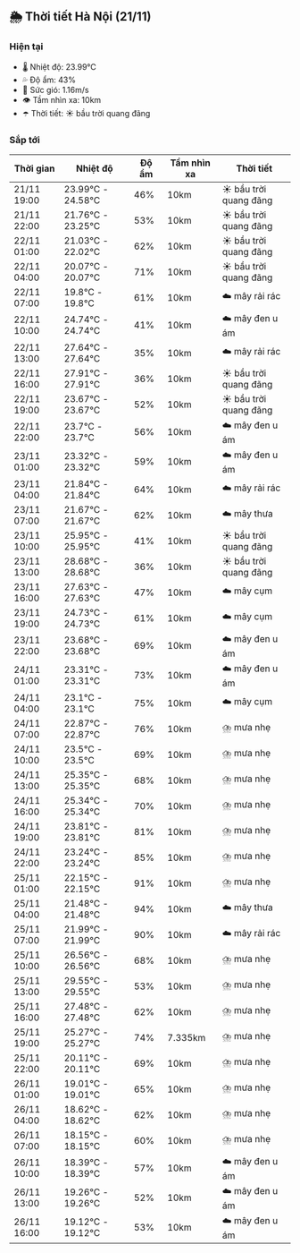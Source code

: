 ## 🌦️ Thời tiết Hà Nội (21/11)

### Hiện tại

- 🌡️ Nhiệt độ: 23.99℃
- 💦 Độ ẩm: 43%
- 💨 Sức gió: 1.16m/s
- 👁️ Tầm nhìn xa: 10km
- ☂️ Thời tiết: ☀️ bầu trời quang đãng

### Sắp tới

| Thời gian | Nhiệt độ | Độ ẩm | Tầm nhìn xa | Thời tiết |
| --- | --- | --- | --- | --- |
| 21/11 19:00 | 23.99℃ - 24.58℃ | 46% | 10km | ☀️ bầu trời quang đãng |
| 21/11 22:00 | 21.76℃ - 23.25℃ | 53% | 10km | ☀️ bầu trời quang đãng |
| 22/11 01:00 | 21.03℃ - 22.02℃ | 62% | 10km | ☀️ bầu trời quang đãng |
| 22/11 04:00 | 20.07℃ - 20.07℃ | 71% | 10km | ☀️ bầu trời quang đãng |
| 22/11 07:00 | 19.8℃ - 19.8℃ | 61% | 10km | ☁️ mây rải rác |
| 22/11 10:00 | 24.74℃ - 24.74℃ | 41% | 10km | ☁️ mây đen u ám |
| 22/11 13:00 | 27.64℃ - 27.64℃ | 35% | 10km | ☁️ mây rải rác |
| 22/11 16:00 | 27.91℃ - 27.91℃ | 36% | 10km | ☀️ bầu trời quang đãng |
| 22/11 19:00 | 23.67℃ - 23.67℃ | 52% | 10km | ☀️ bầu trời quang đãng |
| 22/11 22:00 | 23.7℃ - 23.7℃ | 56% | 10km | ☁️ mây đen u ám |
| 23/11 01:00 | 23.32℃ - 23.32℃ | 59% | 10km | ☁️ mây đen u ám |
| 23/11 04:00 | 21.84℃ - 21.84℃ | 64% | 10km | ☁️ mây rải rác |
| 23/11 07:00 | 21.67℃ - 21.67℃ | 62% | 10km | ☁️ mây thưa |
| 23/11 10:00 | 25.95℃ - 25.95℃ | 41% | 10km | ☀️ bầu trời quang đãng |
| 23/11 13:00 | 28.68℃ - 28.68℃ | 36% | 10km | ☀️ bầu trời quang đãng |
| 23/11 16:00 | 27.63℃ - 27.63℃ | 47% | 10km | ☁️ mây cụm |
| 23/11 19:00 | 24.73℃ - 24.73℃ | 61% | 10km | ☁️ mây cụm |
| 23/11 22:00 | 23.68℃ - 23.68℃ | 69% | 10km | ☁️ mây đen u ám |
| 24/11 01:00 | 23.31℃ - 23.31℃ | 73% | 10km | ☁️ mây đen u ám |
| 24/11 04:00 | 23.1℃ - 23.1℃ | 75% | 10km | ☁️ mây cụm |
| 24/11 07:00 | 22.87℃ - 22.87℃ | 76% | 10km | ⛈️ mưa nhẹ |
| 24/11 10:00 | 23.5℃ - 23.5℃ | 69% | 10km | ⛈️ mưa nhẹ |
| 24/11 13:00 | 25.35℃ - 25.35℃ | 68% | 10km | ⛈️ mưa nhẹ |
| 24/11 16:00 | 25.34℃ - 25.34℃ | 70% | 10km | ⛈️ mưa nhẹ |
| 24/11 19:00 | 23.81℃ - 23.81℃ | 81% | 10km | ⛈️ mưa nhẹ |
| 24/11 22:00 | 23.24℃ - 23.24℃ | 85% | 10km | ⛈️ mưa nhẹ |
| 25/11 01:00 | 22.15℃ - 22.15℃ | 91% | 10km | ⛈️ mưa nhẹ |
| 25/11 04:00 | 21.48℃ - 21.48℃ | 94% | 10km | ☁️ mây thưa |
| 25/11 07:00 | 21.99℃ - 21.99℃ | 90% | 10km | ☁️ mây rải rác |
| 25/11 10:00 | 26.56℃ - 26.56℃ | 68% | 10km | ⛈️ mưa nhẹ |
| 25/11 13:00 | 29.55℃ - 29.55℃ | 53% | 10km | ⛈️ mưa nhẹ |
| 25/11 16:00 | 27.48℃ - 27.48℃ | 62% | 10km | ⛈️ mưa nhẹ |
| 25/11 19:00 | 25.27℃ - 25.27℃ | 74% | 7.335km | ⛈️ mưa nhẹ |
| 25/11 22:00 | 20.11℃ - 20.11℃ | 69% | 10km | ⛈️ mưa nhẹ |
| 26/11 01:00 | 19.01℃ - 19.01℃ | 65% | 10km | ⛈️ mưa nhẹ |
| 26/11 04:00 | 18.62℃ - 18.62℃ | 62% | 10km | ⛈️ mưa nhẹ |
| 26/11 07:00 | 18.15℃ - 18.15℃ | 60% | 10km | ⛈️ mưa nhẹ |
| 26/11 10:00 | 18.39℃ - 18.39℃ | 57% | 10km | ☁️ mây đen u ám |
| 26/11 13:00 | 19.26℃ - 19.26℃ | 52% | 10km | ☁️ mây đen u ám |
| 26/11 16:00 | 19.12℃ - 19.12℃ | 53% | 10km | ☁️ mây đen u ám |
